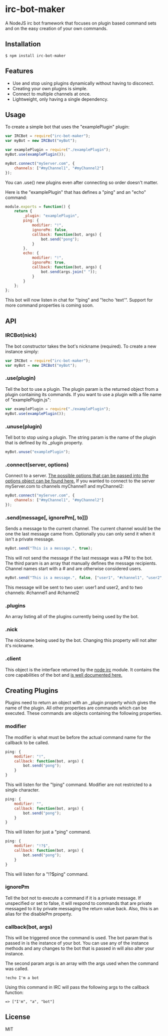 # irc-bot-maker
A NodeJS irc bot framework that focuses on plugin based command sets and on the easy creation of your own commands.

## Installation
```
$ npm install irc-bot-maker
```

## Features
- Use and stop using plugins dynamically without having to disconect.
- Creating your own plugins is simple.
- Connect to multiple channels at once.
- Lightweight, only having a single dependency.

## Usage
To create a simple bot that uses the "examplePlugin" plugin:
```js  
var IRCBot = require("irc-bot-maker");
var myBot = new IRCBot("myBot");

var examplePlugin = require("./examplePlugin");
myBot.use(examplePlugin());

myBot.connect("myServer.com", {
	channels: ["#myChannel1", "#myChannel2"]
});
```  
You can .use() new plugins even after connecting so order doesn't matter.  

Here is the "examplePlugin" that has defines a "ping" and an "echo" command:
```js
module.exports = function() {
	return {
		_plugin: "examplePlugin",
		ping: {
			modifier: "!",
			ignorePm: false,
			callback: function(bot, args) {
				bot.send("pong");
			}
		},
		echo: {
			modifier: "!",
			ignorePm: true,
			callback: function(bot, args) {
				bot.send(args.join(" "));
			}
		}
	};
};
```  
This bot will now listen in chat for "!ping" and "!echo 'text'". Support for more command properties is coming soon.

## API
### IRCBot(nick)
The bot constructor takes the bot's nickname (required). To create a new instance simply:
```js
var IRCBot = require("irc-bot-maker");
var myBot = new IRCBot("myBot");
```

### .use(plugin)
Tell the bot to use a plugin. The plugin param is the returned object from a plugin containing its commands. If you want to use a plugin with a file name of "examplePlugin.js":
```js
var examplePlugin = require("./examplePlugin");
myBot.use(examplePlugin());
```

### .unuse(plugin)
Tell bot to stop using a plugin. The string param is the name of the plugin that is defined by its _plugin property.
```js
myBot.unuse("examplePlugin");
```

### .connect(server, options)
Connect to a server. [The possible options that can be passed into the options object can be found here.](https://node-irc.readthedocs.org/en/latest/API.html#client)
If you wanted to connect to the server myServer.com to channels myChannel1 and myChannel2:
```js
myBot.connect("myServer.com", {
	channels: ["#myChannel1", "#myChannel2"]
});
```

### .send(message[, ignorePm[, to]])
Sends a message to the current channel. The current channel would be the one the last message came from. Optionally you can only send it when it isn't a private message.
```js
myBot.send("This is a message.", true);
```  
This will not send the message if the last message was a PM to the bot.  
The third param is an array that manually defines the message recipients. Channel names start with a # and are otherwise considered users.
```js
myBot.send("This is a message.", false, ["user1", "#channel1", "user2", "#channel2"]);
```  
This message will be sent to two user: user1 and user2, and to two channels: #channel1 and #channel2

### .plugins
An array listing all of the plugins currently being used by the bot.

### .nick
The nickname being used by the bot. Changing this property will not alter it's nickname.

### .client
This object is the interface returned by the [node irc](https://www.npmjs.com/package/irc) module. It contains the core capabilities of the bot and 
[is well documented here.](https://node-irc.readthedocs.org/en/latest/)

## Creating Plugins
Plugins need to return an object with an _plugin property which gives the name of the plugin. All other properties are commands which can be executed. These commands are objects
containing the following properties.

### modifier
The modifier is what must be before the actual command name for the callback to be called.
```js
ping: {
	modifier: "!",
	callback: function(bot, args) {
		bot.send("pong");
	}
}
```  
This will listen for the "!ping" command. Modifier are not restricted to a single character.
```js
ping: {
	modifier: "",
	callback: function(bot, args) {
		bot.send("pong");
	}
}
```
This will listen for just a "ping" command.
```js
ping: {
	modifier: "!?$",
	callback: function(bot, args) {
		bot.send("pong");
	}
}
```
This will listen for a "!?$ping" command.

### ignorePm
Tell the bot not to execute a command if it is a private message. If unspecified or set to false, it will respond to commands that are private messaged to it by private
messaging the return value back. Also, this is an alias for the disablePm property.

### callback(bot, args)
This will be triggered once the command is used. The bot param that is passed in is the instance of your bot. You can use any of the instance methods and any changes to the bot
that is passed in will also alter your instance.  

The second param args is an array with the args used when the command was called.
```
!echo I'm a bot
```  
Using this command in IRC will pass the following args to the callback function:
```
=> ["I'm", "a", "bot"]
```

## License
MIT